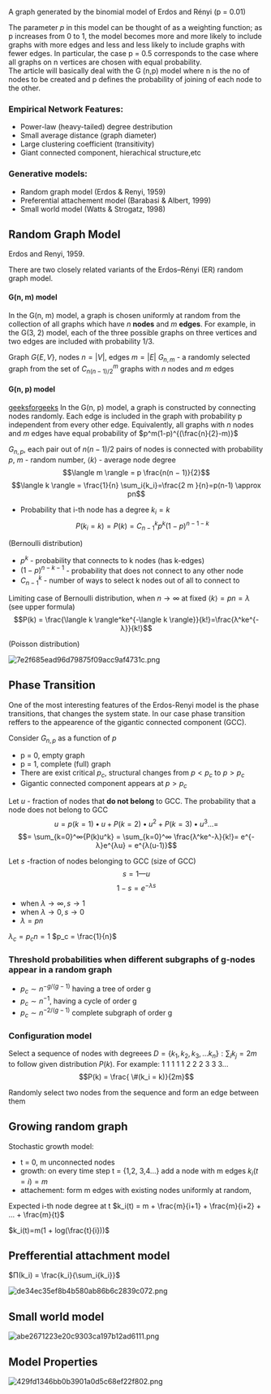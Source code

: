 A graph generated by the binomial model of Erdos and Rényi (p = 0.01)

The parameter $p$ in this model can be thought of as a weighting function; as p increases from 0 to 1, the model becomes more and more likely to include graphs with more edges and less and less likely to include graphs with fewer edges. In particular, the case p = 0.5 corresponds to the case where all graphs on n vertices are chosen with equal probability.  
The article will basically deal with the G (n,p) model where n is the no of nodes to be created and p defines the probability of joining of each node to the other.

### Empirical Network Features:
* Power-law (heavy-tailed) degree destribution
* Small average distance (graph diameter)
* Large clustering coefficient (transitivity)
* Giant connected component, hierachical structure,etc

### Generative models:
* Random graph model (Erdos & Renyi, 1959)
* Preferential attachement model (Barabasi & Albert, 1999)
* Small world model (Watts & Strogatz, 1998)

## Random Graph Model
Erdos and Renyi, 1959.

There are two closely related variants of the Erdos–Rényi (ER) random graph model.

#### G(n, m) model
In the G(n, m) model, a graph is chosen uniformly at random from the collection of all graphs which have $n$ **nodes** and $m$ **edges**. For example, in the G(3, 2) model, each of the three possible graphs on three vertices and two edges are included with probability 1/3.  

Graph $G\{E, V\}$, nodes $n = |V|$, edges $m = |E|$
$G_{n,m}$ -  a randomly selected graph from the set of $C^m_{n(n−1)/2}$ graphs with $n$ nodes and $m$ edges

#### G(n, p) model
[geeksforgeeks](https://www.geeksforgeeks.org/erdos-renyl-model-generating-random-graphs/)
In the G(n, p) model, a graph is constructed by connecting nodes randomly. Each edge is included in the graph with probability p independent from every other edge. Equivalently, all graphs with $n$ nodes and $m$ edges have equal probability of  $p^m(1-p)^{(\frac{n}{2}-m)}$

$G_{n,p}$, each pair out of $n(n − 1)/2$ pairs of nodes is connected with probability $p$, $m$ - random number, $\langle k \rangle$ - average node degree
$$\langle m \rangle = p \frac{n(n − 1)}{2}$$
$$\langle k \rangle = \frac{1}{n} \sum_i{k_i}=\frac{2 m }{n}=p(n-1) \approx pn$$

* Probability that i-th node has a degree $k_i = k$ $$P(k_i = k) = P(k) = C^k_{n-1}p^k(1-p)^{n-1-k}$$

(Bernoulli distribution)
* $p^k$ - probability that connects to k nodes (has k-edges)
* $(1 − p)^{n−k−1}$ - probability that does not connect to any other node
* $C^k_{n-1}$ - number of ways to select k nodes out of all to connect to

Limiting case of Bernoulli distribution, when $n → ∞$ at fixed $\langle k \rangle = pn = λ$ (see upper formula)
$$P(k) = \frac{\langle k \rangle^ke^{-\langle k \rangle}}{k!}=\frac{λ^ke^{-λ}}{k!}$$

(Poisson distribution)

![7e2f685ead96d79875f09acc9af4731c.png](https://upload.wikimedia.org/wikipedia/commons/thumb/c/c1/Poisson_distribution_PMF.png/1280px-Poisson_distribution_PMF.png)


## Phase Transition
One of the most interesting features of the Erdos-Renyi model is the phase transitions, that changes the system state. In our case phase transition reffers to the appearence of the gigantic connected component (GCC).

Consider $G_{n,p}$ as a function of $p$
* p = 0, empty graph
* p = 1, complete (full) graph
* There are exist critical $p_c$, structural changes from $p < p_c$ to $p > p_c$ 
* Gigantic connected component appears at $p > p_c$

Let $u$ - fraction of nodes that **do not belong** to GCC. The probability that a node does not belong to GCC
$$u = p(k=1)•u + P(k=2)•u^2 + P(k=3)•u^3 ... =$$
$$= \sum_{k=0}^∞{P(k)u^k} =	\sum_{k=0}^∞ \frac{λ^ke^-λ}{k!}= e^{-λ}e^{λu} = e^{λ(u-1)}$$

Let $s$ -fraction of nodes belonging to GCC (size of GCC)
$$s = 1 — u$$
$$1-s=e^{-λs}$$
* when $λ \rightarrow ∞, s \rightarrow 1$
* when $λ \rightarrow 0, s \rightarrow 0$
* $λ=pn$

$λ_c = p_cn = 1$
$p_c = \frac{1}{n}$

### Threshold probabilities when different subgraphs of g-nodes appear in a random graph

* $p_c \sim n^{-g/(g-1)}$ having a tree of order g
* $p_c \sim n^{-1}$, having a cycle of order g
* $p_c \sim n^{-2/(g-1)}$ complete subgraph of order g


### Configuration model
Select a sequence of nodes with degreees
$D = \{k_1, k_2, k_3, … k_n\} :	\sum_i {k_j} = 2m$ to follow given distribution $P(k)$. For
example: 1 1 1 1 1 2 2 2 3 3 3...
$$P(k) = \frac{ \#(k_i = k)}{2m}$$



Randomly select two nodes from the sequence and form an edge between them

## Growing random graph
Stochastic growth model:
* t = 0, m unconnected nodes
* growth: on every time step t = {1,2, 3,4...} add a node with m edges 
	$k_i(t = i)=m$
* attachement: form m edges with existing nodes uniformly at random,

Expected i-th node degree at t 
$k_i(t) = m + \frac{m}{i+1} + \frac{m}{i+2} + … + \frac{m}{t}$

$k_i(t)=m(1 + log(\frac{t}{i}))$

## Prefferential attachment model

$П(k_i) = \frac{k_i}{\sum_i{k_i}}$

![de34ec35ef8b4b580ab86b6c2839c072.png](Images/de34ec35ef8b4b580ab86b6c2839c072.png "de34ec35ef8b4b580ab86b6c2839c072.png")

## Small world model

![abe2671223e20c9303ca197b12ad6111.png](Images/abe2671223e20c9303ca197b12ad6111.png "abe2671223e20c9303ca197b12ad6111.png")


## Model Properties


![429fd1346bb0b3901a0d5c68ef22f802.png](Images/429fd1346bb0b3901a0d5c68ef22f802.png)
